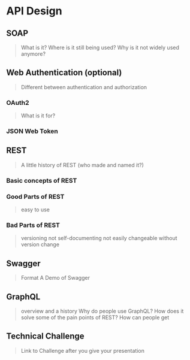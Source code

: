 # API Design

## SOAP
> What is it? Where is it still being used?
> Why is it not widely used anymore?

## Web Authentication (optional)
> Different between authentication and authorization

### OAuth2
> What is it for?

### JSON Web Token

## REST
> A little history of REST (who made and named it?)

### Basic concepts of REST

### Good Parts of REST
> easy to use

### Bad Parts of REST
> versioning
> not self-documenting
> not easily changeable without version change

## Swagger
> Format
> A Demo of Swagger

## GraphQL
> overview and a history
> Why do people use GraphQL?
> How does it solve some of the pain points of REST?
> How can people get 

## Technical Challenge
> Link to Challenge after you give your presentation